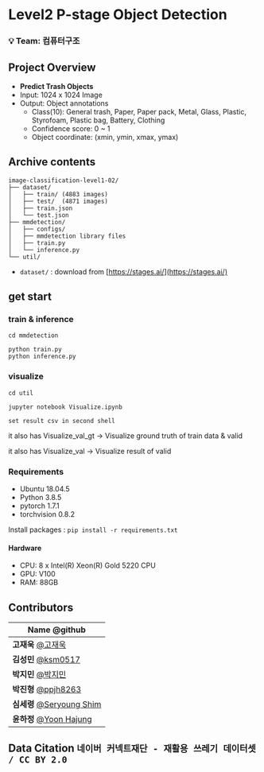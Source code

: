 # Level2 P-stage Object Detection

### 💡 **Team: 컴퓨터구조**

## Project Overview

- **Predict Trash Objects**
- Input: 1024 x 1024 Image
- Output: Object annotations
    - Class(10): General trash, Paper, Paper pack, Metal, Glass, Plastic, Styrofoam, Plastic bag, Battery, Clothing
    - Confidence score: 0 ~ 1
    - Object coordinate: (xmin, ymin, xmax, ymax)

## Archive contents

```
image-classification-level1-02/
├── dataset/
│   ├── train/ (4883 images)
│   ├── test/  (4871 images)
│   ├── train.json
│   └── test.json
├── mmdetection/
│   ├── configs/
│   ├── mmdetection library files
│   ├── train.py
│   └── inference.py
└── util/
```

- ```dataset/``` : download from [https://stages.ai/](https://stages.ai/)

## get start

### train & inference
```
cd mmdetection

python train.py
python inference.py
```

### visualize
```
cd util

jupyter notebook Visualize.ipynb

set result csv in second shell
```
it also has Visualize_val_gt -> Visualize ground truth of train data & valid

it also has Visualize_val -> Visualize result of valid

### Requirements

- Ubuntu 18.04.5
- Python 3.8.5
- pytorch 1.7.1
- torchvision 0.8.2

Install packages :  `pip install -r requirements.txt` 

#### Hardware

- CPU: 8 x Intel(R) Xeon(R) Gold 5220 CPU
- GPU: V100
- RAM: 88GB


## Contributors

| **Name** @github                                              | 
| ------------------------------------------------------------  | 
| **고재욱** [@고재욱](https://github.com/pkpete)               |
| **김성민** [@ksm0517](https://github.com/ksm0517)             |
| **박지민** [@박지민](https://github.com/ddeokbboki-good)      | 
| **박진형** [@ppjh8263](https://github.com/ppjh8263)           |
| **심세령** [@Seryoung Shim](https://github.com/seryoungshim17)| 
| **윤하정** [@Yoon Hajung](https://github.com/YHaJung)         | 

## Data Citation ```네이버 커넥트재단 - 재활용 쓰레기 데이터셋 / CC BY 2.0```

